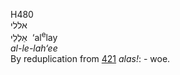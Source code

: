 <body>
  <p>H480<br>  אללי  <br> אַלְלַי  ‎  ‘al<sup>e</sup>lay  <br><i>al-le-lah‘ee </i><br>By reduplication from <a href="h0421.htm">421</a>  <i>alas!</i>: - woe.<br></p>
 </body>